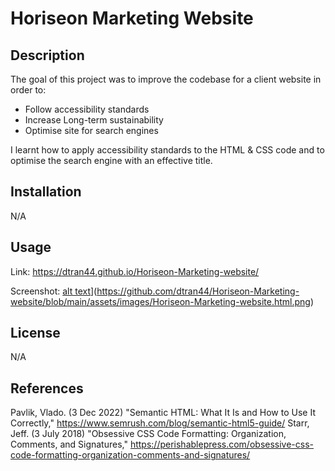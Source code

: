 # Horiseon Marketing Website
## Description
The goal of this project was to improve the codebase for a client website in order to:
-  Follow accessibility standards 
-  Increase Long-term sustainability 
-  Optimise site for search engines

I learnt how to apply accessibility standards to the HTML & CSS code and to optimise the search engine with an effective title. 

## Installation

N/A

## Usage

Link: https://dtran44.github.io/Horiseon-Marketing-website/

Screenshot: 
[alt text]([assets/images/Horiseon-Marketing-website.html)](https://github.com/dtran44/Horiseon-Marketing-website/blob/main/assets/images/Horiseon-Marketing-website.html.png)

## License

N/A


## References
Pavlik, Vlado. (3 Dec 2022) "Semantic HTML: What It Is and How to Use It Correctly," https://www.semrush.com/blog/semantic-html5-guide/
Starr, Jeff. (3 July 2018) "Obsessive CSS Code Formatting: Organization, Comments, and Signatures," https://perishablepress.com/obsessive-css-code-formatting-organization-comments-and-signatures/
